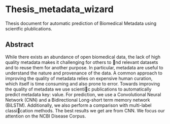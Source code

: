 # Thesis_metadata_wizard
Thesis document for automatic prediction of Biomedical Metadata using scientfic plublications.

## Abstract
While there exists an abundance of open biomedical data, the lack of high quality
metadata makes it challenging for others to nd relevant datasets and to reuse
them for another purpose. In particular, metadata are useful to understand
the nature and provenance of the data. A common approach to improving the
quality of metadata relies on expensive human curation, which itself is time
consuming and also prone to error. Towards improving the quality of metadata
we use scientic publications to automatically predict metadata key: value. For
prediction, we use a Convolutional Neural Network (CNN) and a Bidirectional
Long-short term memory network (BiLSTM). Additionally, we also perform a
comparison with multi-label classication methods. The best results we get are
from CNN. We focus our attention on the NCBI Disease Corpus.
